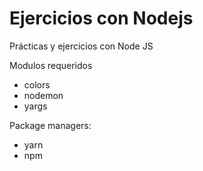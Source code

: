 # Ejercicios con Nodejs

Prácticas y ejercicios con Node JS

Modulos requeridos

- colors
- nodemon
- yargs

Package managers:

- yarn
- npm
